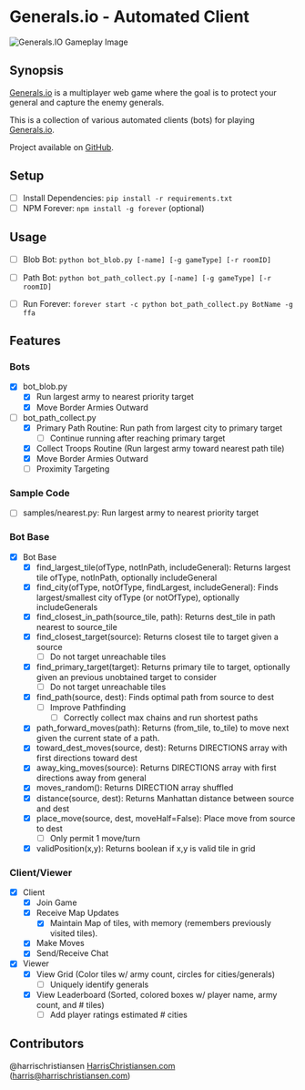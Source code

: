 # Generals.io - Automated Client

![Generals.IO Gameplay Image](http://files.harrischristiansen.com/0r0y0C1t2r26/generals.png "Generals.IO Gameplay Image")

## Synopsis

[Generals.io](http://generals.io) is a multiplayer web game where the goal is to protect your general and capture the enemy generals.  

This is a collection of various automated clients (bots) for playing [Generals.io](http://generals.io).  

Project available on [GitHub](https://github.com/harrischristiansen/generals-bot).  

## Setup

- [ ] Install Dependencies: `pip install -r requirements.txt`
- [ ] NPM Forever: `npm install -g forever` (optional)

## Usage

- [ ] Blob Bot: `python bot_blob.py [-name] [-g gameType] [-r roomID]`
- [ ] Path Bot: `python bot_path_collect.py [-name] [-g gameType] [-r roomID]`

- [ ] Run Forever: `forever start -c python bot_path_collect.py BotName -g ffa`

## Features

### Bots
- [X] bot_blob.py
	- [X] Run largest army to nearest priority target
	- [X] Move Border Armies Outward
- [ ] bot_path_collect.py
	- [X] Primary Path Routine: Run path from largest city to primary target
		- [ ] Continue running after reaching primary target
	- [X] Collect Troops Routine (Run largest army toward nearest path tile)
	- [X] Move Border Armies Outward
	- [ ] Proximity Targeting

### Sample Code
- [ ] samples/nearest.py: Run largest army to nearest priority target

### Bot Base
- [X] Bot Base
	- [X] find_largest_tile(ofType, notInPath, includeGeneral): Returns largest tile ofType, notInPath, optionally includeGeneral
	- [X] find_city(ofType, notOfType, findLargest, includeGeneral): Finds largest/smallest city ofType (or notOfType), optionally includeGenerals
	- [X] find_closest_in_path(source_tile, path): Returns dest_tile in path nearest to source_tile
	- [X] find_closest_target(source): Returns closest tile to target given a source
		- [ ] Do not target unreachable tiles
	- [X] find_primary_target(target): Returns primary tile to target, optionally given an previous unobtained target to consider
		- [ ] Do not target unreachable tiles
	- [X] find_path(source, dest): Finds optimal path from source to dest
		- [ ] Improve Pathfinding
			- [ ] Correctly collect max chains and run shortest paths
	- [X] path_forward_moves(path): Returns (from_tile, to_tile) to move next given the current state of a path.
	- [X] toward_dest_moves(source, dest): Returns DIRECTIONS array with first directions toward dest
	- [X] away_king_moves(source): Returns DIRECTIONS array with first directions away from general
	- [X] moves_random(): Returns DIRECTION array shuffled
	- [X] distance(source, dest): Returns Manhattan distance between source and dest
	- [X] place_move(source, dest, moveHalf=False): Place move from source to dest
		- [ ] Only permit 1 move/turn
	- [X] validPosition(x,y): Returns boolean if x,y is valid tile in grid

### Client/Viewer
- [X] Client
	- [X] Join Game
	- [X] Receive Map Updates
		- [X] Maintain Map of tiles, with memory (remembers previously visited tiles).
	- [X] Make Moves
	- [X] Send/Receive Chat
- [X] Viewer
	- [X] View Grid (Color tiles w/ army count, circles for cities/generals)
		- [ ] Uniquely identify generals
	- [X] View Leaderboard (Sorted, colored boxes w/ player name, army count, and # tiles)
		- [ ] Add player ratings estimated # cities

## Contributors

@harrischristiansen [HarrisChristiansen.com](http://www.harrischristiansen.com) (harris@harrischristiansen.com)  
